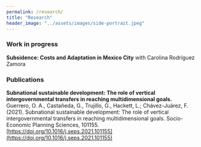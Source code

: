 ```yaml
---
permalink: /research/
title: "Research"
header_image: "../assets/images/side-portrait.jpeg"
---
```


### Work in progress
**Subsidence: Costs and Adaptation in Mexico City** with Carolina Rodríguez Zamora

### Publications
**Subnational sustainable development: The role of vertical intergovernmental transfers in reaching multidimensional goals.**
Guerrero, O. A., Castañeda, G., Trujillo, G., Hackett, L.; Chávez-Juárez, F. (2021). Subnational sustainable development: The role of vertical intergovernmental transfers in reaching multidimensional goals. Socio-Economic Planning Sciences, 101155. [https://doi.org/10.1016/j.seps.2021.101155](https://doi.org/10.1016/j.seps.2021.101155)

